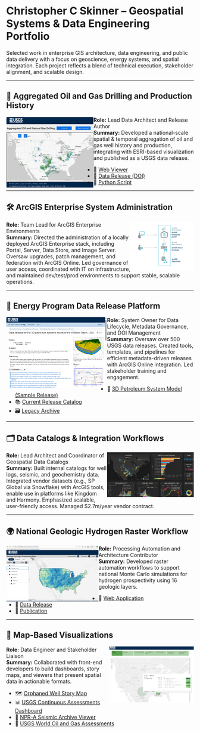 # Christopher C Skinner – Geospatial Systems & Data Engineering Portfolio

Selected work in enterprise GIS architecture, data engineering, and public data delivery with a focus on geoscience, energy systems, and spatial integration. Each project reflects a blend of technical execution, stakeholder alignment, and scalable design.

---

## 📍 Aggregated Oil and Gas Drilling and Production History 
<img src="/aggregated_OG_map.png" alt="Oil Gas Viewer" height="190" align="left"/>

**Role:** Lead Data Architect and Release Author  
**Summary:** Developed a national-scale spatial & temporal aggregation of oil and gas well history and production, integrating with ESRI-based visualization and published as a USGS data release.  
- 🔗 [Web Viewer](https://certmapper.cr.usgs.gov/data/apps/oil_gas_cells/)  
- 📄 [Data Release (DOI)](https://doi.org/10.5066/P9UIR5HE)  
- 🐍 [Python Script](https://github.com/kingshorthair/resume/blob/main/production_aggregation.py)

---

## 🛠️ ArcGIS Enterprise System Administration  
<img src="/base-deployment.png" alt="Oil Gas Viewer" height="130" align="right"/>

**Role:** Team Lead for ArcGIS Enterprise Environments  
**Summary:** Directed the administration of a locally deployed ArcGIS Enterprise stack, including Portal, Server, Data Store, and Image Server. Oversaw upgrades, patch management, and federation with ArcGIS Online. Led governance of user access, coordinated with IT on infrastructure, and maintained dev/test/prod environments to support stable, scalable operations.

---

## 🔁 Energy Program Data Release Platform  
<img src="/williston_data_release.png" alt="Oil Gas Viewer" height="190" align="left"/>

**Role:** System Owner for Data Lifecycle, Metadata Governance, and DOI Management  
**Summary:** Oversaw over 500 USGS data releases. Created tools, templates, and pipelines for efficient metadata-driven releases with ArcGIS Online integration. Led stakeholder training and engagement.  
- 📄 [3D Petroleum System Model (Sample Release)](https://doi.org/10.5066/P9N7O1OT)  
- 📚 [Current Release Catalog](https://www.sciencebase.gov/catalog/folder/59cab03de4b017cf314094df)  
- 🗃️ [Legacy Archive](https://www.sciencebase.gov/catalog/folder/601c5893d34e94a4b9fc2742)

---
## 🗂️ Data Catalogs & Integration Workflows  
<img src="/sp_dashboard.png" alt="Oil Gas Viewer" height="120" align="right"/>

**Role:** Lead Architect and Coordinator of Geospatial Data Catalogs  
**Summary:** Built internal catalogs for well logs, seismic, and geochemistry data. Integrated vendor datasets (e.g., SP Global via Snowflake) with ArcGIS tools, enable use in platforms like Kingdom and Harmony. Emphasized scalable, user-friendly access. Managed $2.7m/year vendor contract.

---


## 🌍 National Geologic Hydrogen Raster Workflow  
<img src="/hydrogen_map.png" alt="Oil Gas Viewer" height="150" align="left"/>

**Role:** Processing Automation and Architecture Contributor  
**Summary:** Developed raster automation workflows to support national Monte Carlo simulations for hydrogen prospectivity using 16 geologic layers.  
- 🔗 [Web Application](https://certmapper.cr.usgs.gov/data/apps/hydrogen/)  
- 📄 [Data Release](https://doi.org/10.5066/P13WCG5U)  
- 📰 [Publication](https://doi.org/10.3133/pp1900)

---

## 🧭 Map-Based Visualizations  
<img src="/noga_dashboard.png" alt="Oil Gas Viewer" height="150" align="right"/>

**Role:** Data Engineer and Stakeholder Liaison  
**Summary:** Collaborated with front-end developers to build dashboards, story maps, and viewers that present spatial data in actionable formats.  
- 🗺️ [Orphaned Well Story Map](https://certmapper.cr.usgs.gov/data/apps/orphanedwell_waterquality/)  
- 📊 [USGS Continuous Assessments Dashboard](https://certmapper.cr.usgs.gov/data/apps/noga-summary/)  
- 🧾 [NPR-A Seismic Archive Viewer](https://certmapper.cr.usgs.gov/data/apps/npra/)
- 📰 [USGS World Oil and Gas Assessments](https://certmapper.cr.usgs.gov/data/apps/world-energy/)
